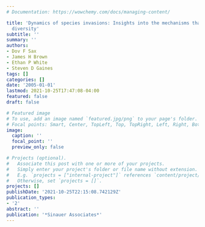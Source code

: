 ```yaml
---
# Documentation: https://wowchemy.com/docs/managing-content/

title: 'Dynamics of species invasions: Insights into the mechanisms that limit species
  diversity'
subtitle: ''
summary: ''
authors:
- Dov F Sax
- James H Brown
- Ethan P White
- Steven D Gaines
tags: []
categories: []
date: '2005-01-01'
lastmod: 2021-10-25T17:47:08-04:00
featured: false
draft: false

# Featured image
# To use, add an image named `featured.jpg/png` to your page's folder.
# Focal points: Smart, Center, TopLeft, Top, TopRight, Left, Right, BottomLeft, Bottom, BottomRight.
image:
  caption: ''
  focal_point: ''
  preview_only: false

# Projects (optional).
#   Associate this post with one or more of your projects.
#   Simply enter your project's folder or file name without extension.
#   E.g. `projects = ["internal-project"]` references `content/project/deep-learning/index.md`.
#   Otherwise, set `projects = []`.
projects: []
publishDate: '2021-10-25T22:15:08.742129Z'
publication_types:
- '2'
abstract: ''
publication: '*Sinauer Associates*'
---
```

